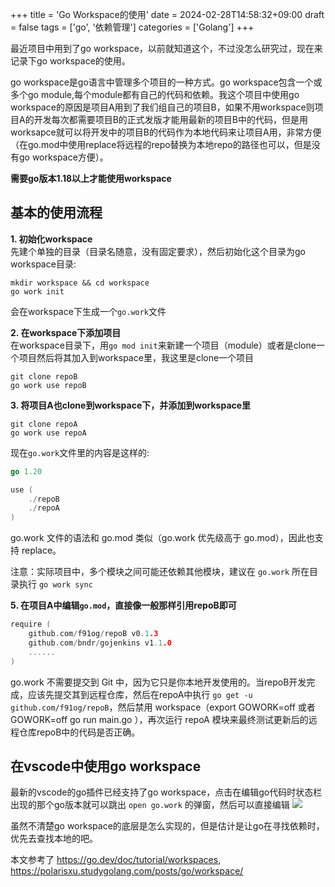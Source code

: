 +++
title = 'Go Workspace的使用'
date = 2024-02-28T14:58:32+09:00
draft = false
tags = ['go', '依赖管理']
categories = ['Golang']
+++

最近项目中用到了go workspace，以前就知道这个，不过没怎么研究过，现在来记录下go workspace的使用。
<!--more-->

go workspace是go语言中管理多个项目的一种方式。go workspace包含一个或多个go module,每个module都有自己的代码和依赖。我这个项目中使用go workspace的原因是项目A用到了我们组自己的项目B，如果不用workspace则项目A的开发每次都需要项目B的正式发版才能用最新的项目B中的代码，但是用worksapce就可以将开发中的项目B的代码作为本地代码来让项目A用，非常方便（在go.mod中使用replace将远程的repo替换为本地repo的路径也可以，但是没有go workspace方便）。

**需要go版本1.18以上才能使用workspace**

## 基本的使用流程
**1. 初始化workspace**  
先建个单独的目录（目录名随意，没有固定要求），然后初始化这个目录为go workspace目录: 
```shell
mkdir workspace && cd workspace
go work init
```
会在workspace下生成一个`go.work`文件

**2. 在workspace下添加项目**  
在workspace目录下，用`go mod init`来新建一个项目（module）或者是clone一个项目然后将其加入到workspace里，我这里是clone一个项目
```shell
git clone repoB
go work use repoB
```

**3. 将项目A也clone到workspace下，并添加到workspace里**  
```shell
git clone repoA
go work use repoA
```
现在`go.work`文件里的内容是这样的:  
```go
go 1.20

use (
	./repoB
	./repoA
)
```
go.work 文件的语法和 go.mod 类似（go.work 优先级高于 go.mod），因此也支持 replace。

注意：实际项目中，多个模块之间可能还依赖其他模块，建议在 `go.work` 所在目录执行 `go work sync`

**5. 在项目A中编辑`go.mod`，直接像一般那样引用repoB即可**
```go
require (
	github.com/f91og/repoB v0.1.3
	github.com/bndr/gojenkins v1.1.0
    ......
)
```
go.work 不需要提交到 Git 中，因为它只是你本地开发使用的。当repoB开发完成，应该先提交其到远程仓库，然后在repoA中执行 `go get -u github.com/f91og/repoB`，然后禁用 workspace（export GOWORK=off 或者 GOWORK=off go run main.go ），再次运行 repoA 模块来最终测试更新后的远程仓库repoB中的代码是否正确。

## 在vscode中使用go workspace
最新的vscode的go插件已经支持了go workspace，点击在编辑go代码时状态栏出现的那个go版本就可以跳出 `open go.work` 的弹窗，然后可以直接编辑
![](/images/image.png)


虽然不清楚go workspace的底层是怎么实现的，但是估计是让go在寻找依赖时，优先去查找本地的吧。


本文参考了 https://go.dev/doc/tutorial/workspaces, https://polarisxu.studygolang.com/posts/go/workspace/


